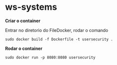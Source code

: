 # ws-systems

**Criar o container**

Entrar no diretorio do FileDocker, rodar o comando

`sudo docker build -f Dockerfile -t usersecurity .`

**Rodar o container**

`sudo docker run -p 8080:8080 usersecurity`
